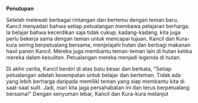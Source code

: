 
**Penutupan**

Setelah melewati berbagai rintangan dan bertemu dengan teman baru, Kancil menyadari bahwa setiap petualangan membawa pelajaran berharga. Ia belajar bahwa kecerdikan saja tidak cukup; kadang-kadang, kita juga perlu bekerja sama dengan teman untuk mencapai tujuan.
Kancil dan Kura-kura sering berpetualang bersama, menjelajahi hutan dan berbagi makanan hasil panen Kancil. Mereka juga membantu teman-teman lain di hutan ketika mereka dalam kesulitan. Petualangan mereka menjadi legenda di hutan.

Di akhir cerita, Kancil berdiri di atas batu besar dan berkata, "Setiap petualangan adalah kesempatan untuk belajar dan berteman. Tidak ada yang lebih berharga daripada memiliki teman yang siap membantu kita di saat-saat sulit. Jadi, mari kita jaga persahabatan ini dan terus berpetualang bersama!"
Dengan senyuman lebar, Kancil dan Kura-kura melanjut